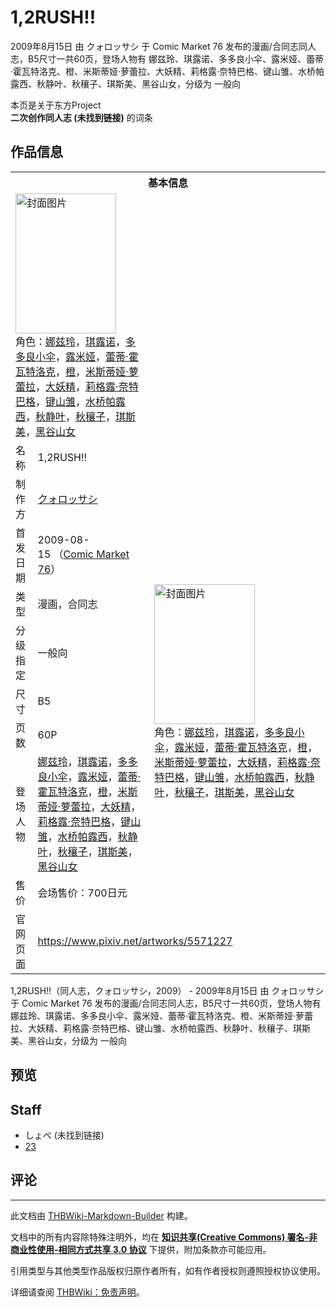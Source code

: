 # 1,2RUSH!!

<!-- source html: G:\repos\THBWiki-Markdown-Builder\THBWikiMarkdown\Temp\main\9\97\ns0%3A1%2C2RUSH%21%21.html -->

2009年8月15日 由 クォロッサシ 于 Comic Market 76 发布的漫画/合同志同人志，B5尺寸一共60页，登场人物有 娜兹玲、琪露诺、多多良小伞、露米娅、蕾蒂·霍瓦特洛克、橙、米斯蒂娅·萝蕾拉、大妖精、莉格露·奈特巴格、键山雏、水桥帕露西、秋静叶、秋穰子、琪斯美、黑谷山女，分级为 一般向

本页是关于东方Project  
 **二次创作同人志 (未找到链接)** 的词条
## 作品信息

<table><tbody><tr><th colspan="3">基本信息</th></tr><tr><td class="cover-artwork-mobile" colspan="2"><a href="./文件-1,2RUSH!!封面.png.md" class="image" title="封面图片"><img alt="封面图片" src="https://upload.thwiki.cc/thumb/5/59/1%2C2RUSH%21%21%E5%B0%81%E9%9D%A2.png/161px-1%2C2RUSH%21%21%E5%B0%81%E9%9D%A2.png" decoding="async" loading="lazy" width="161" height="224" srcset="https://upload.thwiki.cc/thumb/5/59/1%2C2RUSH%21%21%E5%B0%81%E9%9D%A2.png/242px-1%2C2RUSH%21%21%E5%B0%81%E9%9D%A2.png 1.5x, https://upload.thwiki.cc/thumb/5/59/1%2C2RUSH%21%21%E5%B0%81%E9%9D%A2.png/323px-1%2C2RUSH%21%21%E5%B0%81%E9%9D%A2.png 2x" data-file-width="1349" data-file-height="1872"></a><div class="cover-char">角色：<a href="./娜兹玲.md" title="娜兹玲">娜兹玲</a>，<a href="./琪露诺.md" title="琪露诺">琪露诺</a>，<a href="./多多良小伞.md" title="多多良小伞">多多良小伞</a>，<a href="./露米娅.md" title="露米娅">露米娅</a>，<a href="./蕾蒂·霍瓦特洛克.md" title="蕾蒂·霍瓦特洛克">蕾蒂·霍瓦特洛克</a>，<a href="./橙.md" title="橙">橙</a>，<a href="./米斯蒂娅·萝蕾拉.md" title="米斯蒂娅·萝蕾拉">米斯蒂娅·萝蕾拉</a>，<a href="./大妖精.md" title="大妖精">大妖精</a>，<a href="./莉格露·奈特巴格.md" title="莉格露·奈特巴格">莉格露·奈特巴格</a>，<a href="./键山雏.md" title="键山雏">键山雏</a>，<a href="./水桥帕露西.md" title="水桥帕露西">水桥帕露西</a>，<a href="./秋静叶.md" title="秋静叶">秋静叶</a>，<a href="./秋穰子.md" title="秋穰子">秋穰子</a>，<a href="./琪斯美.md" title="琪斯美">琪斯美</a>，<a href="./黑谷山女.md" title="黑谷山女">黑谷山女</a></div></td>
</tr><tr><td class="label">名称</td><td colspan="2"> 1,2RUSH!! </td></tr><tr><td class="label">制作方</td><td><a href="./クォロッサシ.md" title="クォロッサシ">クォロッサシ</a></td><td class="cover-artwork" rowspan="8" style="min-width:224px;"><a href="./文件-1,2RUSH!!封面.png.md" class="image" title="封面图片"><img alt="封面图片" src="https://upload.thwiki.cc/thumb/5/59/1%2C2RUSH%21%21%E5%B0%81%E9%9D%A2.png/161px-1%2C2RUSH%21%21%E5%B0%81%E9%9D%A2.png" decoding="async" loading="lazy" width="161" height="224" srcset="https://upload.thwiki.cc/thumb/5/59/1%2C2RUSH%21%21%E5%B0%81%E9%9D%A2.png/242px-1%2C2RUSH%21%21%E5%B0%81%E9%9D%A2.png 1.5x, https://upload.thwiki.cc/thumb/5/59/1%2C2RUSH%21%21%E5%B0%81%E9%9D%A2.png/323px-1%2C2RUSH%21%21%E5%B0%81%E9%9D%A2.png 2x" data-file-width="1349" data-file-height="1872"></a><div class="cover-char">角色：<a href="./娜兹玲.md" title="娜兹玲">娜兹玲</a>，<a href="./琪露诺.md" title="琪露诺">琪露诺</a>，<a href="./多多良小伞.md" title="多多良小伞">多多良小伞</a>，<a href="./露米娅.md" title="露米娅">露米娅</a>，<a href="./蕾蒂·霍瓦特洛克.md" title="蕾蒂·霍瓦特洛克">蕾蒂·霍瓦特洛克</a>，<a href="./橙.md" title="橙">橙</a>，<a href="./米斯蒂娅·萝蕾拉.md" title="米斯蒂娅·萝蕾拉">米斯蒂娅·萝蕾拉</a>，<a href="./大妖精.md" title="大妖精">大妖精</a>，<a href="./莉格露·奈特巴格.md" title="莉格露·奈特巴格">莉格露·奈特巴格</a>，<a href="./键山雏.md" title="键山雏">键山雏</a>，<a href="./水桥帕露西.md" title="水桥帕露西">水桥帕露西</a>，<a href="./秋静叶.md" title="秋静叶">秋静叶</a>，<a href="./秋穰子.md" title="秋穰子">秋穰子</a>，<a href="./琪斯美.md" title="琪斯美">琪斯美</a>，<a href="./黑谷山女.md" title="黑谷山女">黑谷山女</a></div></td>
</tr><tr><td class="label">首发日期</td><td>2009-08-15&#160;（<a href="/展会作品列表?e=Comic+Market%2376">Comic Market 76</a>）</td></tr><tr><td class="label">类型</td><td>漫画，合同志</td></tr><tr><td class="label">分级指定</td><td>一般向</td></tr><tr><td class="label">尺寸</td><td>B5</td></tr><tr><td class="label">页数</td><td>60P</td></tr><tr><td class="label">登场人物</td><td><a href="./娜兹玲.md" title="娜兹玲">娜兹玲</a>，<a href="./琪露诺.md" title="琪露诺">琪露诺</a>，<a href="./多多良小伞.md" title="多多良小伞">多多良小伞</a>，<a href="./露米娅.md" title="露米娅">露米娅</a>，<a href="./蕾蒂·霍瓦特洛克.md" title="蕾蒂·霍瓦特洛克">蕾蒂·霍瓦特洛克</a>，<a href="./橙.md" title="橙">橙</a>，<a href="./米斯蒂娅·萝蕾拉.md" title="米斯蒂娅·萝蕾拉">米斯蒂娅·萝蕾拉</a>，<a href="./大妖精.md" title="大妖精">大妖精</a>，<a href="./莉格露·奈特巴格.md" title="莉格露·奈特巴格">莉格露·奈特巴格</a>，<a href="./键山雏.md" title="键山雏">键山雏</a>，<a href="./水桥帕露西.md" title="水桥帕露西">水桥帕露西</a>，<a href="./秋静叶.md" title="秋静叶">秋静叶</a>，<a href="./秋穰子.md" title="秋穰子">秋穰子</a>，<a href="./琪斯美.md" title="琪斯美">琪斯美</a>，<a href="./黑谷山女.md" title="黑谷山女">黑谷山女</a></td></tr><tr><td class="label">售价</td><td>会场售价：700日元</td></tr>
<tr><td class="label">官网页面</td><td colspan="2"><a rel="nofollow" class="external free" href="https://www.pixiv.net/artworks/5571227">https://www.pixiv.net/artworks/5571227</a></td></tr></tbody></table>

1,2RUSH!!（同人志，クォロッサシ，2009） - 2009年8月15日 由 クォロッサシ 于 Comic Market 76 发布的漫画/合同志同人志，B5尺寸一共60页，登场人物有 娜兹玲、琪露诺、多多良小伞、露米娅、蕾蒂·霍瓦特洛克、橙、米斯蒂娅·萝蕾拉、大妖精、莉格露·奈特巴格、键山雏、水桥帕露西、秋静叶、秋穰子、琪斯美、黑谷山女，分级为 一般向
## 预览
## Staff
- しょぺ (未找到链接)
- [23](./23.md)

## 评论




---

此文档由 [THBWiki-Markdown-Builder](https://github.com/Delsin-Yu/THBWiki-Markdown-Builder) 构建。

文档中的所有内容除特殊注明外，均在 [**知识共享(Creative Commons) 署名-非商业性使用-相同方式共享 3.0 协议**](https://creativecommons.org/licenses/by-sa/3.0/deed.zh-hans) 下提供，附加条款亦可能应用。

引用类型与其他类型作品版权归原作者所有，如有作者授权则遵照授权协议使用。

详细请查阅 [THBWiki：免责声明](https://thbwiki.cc/THBWiki:%E5%85%8D%E8%B4%A3%E5%A3%B0%E6%98%8E)。

